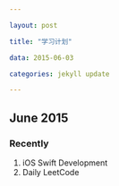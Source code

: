 ```yaml
---

layout: post

title: "学习计划"

data: 2015-06-03

categories: jekyll update

---
```


## June 2015

### Recently

1. iOS Swift Development
2. Daily LeetCode 
